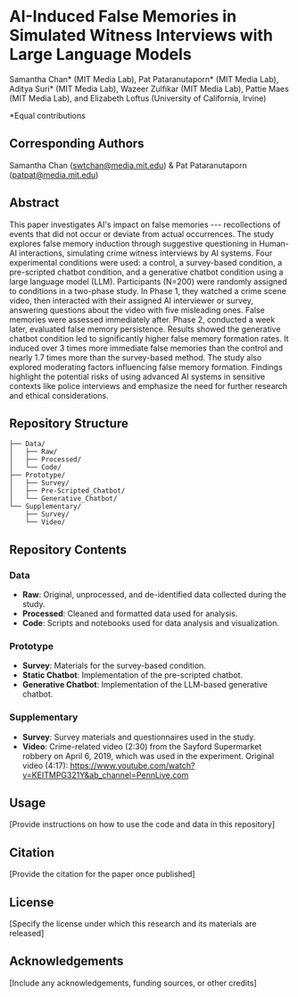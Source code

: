 # AI-Induced False Memories in Simulated Witness Interviews with Large Language Models
Samantha Chan* (MIT Media Lab), Pat Pataranutaporn* (MIT Media Lab), Aditya Suri* (MIT Media Lab), Wazeer Zulfikar (MIT Media Lab), Pattie Maes (MIT Media Lab), and Elizabeth Loftus (University of California, Irvine)

*Equal contributions

## Corresponding Authors
Samantha Chan (swtchan@media.mit.edu) & Pat Pataranutaporn (patpat@media.mit.edu)

## Abstract

This paper investigates AI's impact on false memories --- recollections of events that did not occur or deviate from actual occurrences. The study explores false memory induction through suggestive questioning in Human-AI interactions, simulating crime witness interviews by AI systems. Four experimental conditions were used: a control, a survey-based condition, a pre-scripted chatbot condition, and a generative chatbot condition using a large language model (LLM). Participants (N=200) were randomly assigned to conditions in a two-phase study. In Phase 1, they watched a crime scene video, then interacted with their assigned AI interviewer or survey, answering questions about the video with five misleading ones. False memories were assessed immediately after. Phase 2, conducted a week later, evaluated false memory persistence. Results showed the generative chatbot condition led to significantly higher false memory formation rates. It induced over 3 times more immediate false memories than the control and nearly 1.7 times more than the survey-based method. The study also explored moderating factors influencing false memory formation. Findings highlight the potential risks of using advanced AI systems in sensitive contexts like police interviews and emphasize the need for further research and ethical considerations.

## Repository Structure

```
├── Data/
│   ├── Raw/
│   ├── Processed/
│   └── Code/
├── Prototype/
│   ├── Survey/
│   ├── Pre-Scripted_Chatbot/
│   └── Generative_Chatbot/
└── Supplementary/
    ├── Survey/
    └── Video/
```


## Repository Contents

### Data

- **Raw**: Original, unprocessed, and de-identified data collected during the study.
- **Processed**: Cleaned and formatted data used for analysis.
- **Code**: Scripts and notebooks used for data analysis and visualization.

### Prototype

- **Survey**: Materials for the survey-based condition.
- **Static Chatbot**: Implementation of the pre-scripted chatbot.
- **Generative Chatbot**: Implementation of the LLM-based generative chatbot.

### Supplementary
- **Survey**: Survey materials and questionnaires used in the study.
- **Video**: Crime-related video (2:30) from the Sayford Supermarket robbery on April 6, 2019, which was used in the experiment. Original video (4:17): https://www.youtube.com/watch?v=KEITMPG321Y&ab_channel=PennLive.com 

## Usage

[Provide instructions on how to use the code and data in this repository]

## Citation

[Provide the citation for the paper once published]

## License

[Specify the license under which this research and its materials are released]

## Acknowledgements

[Include any acknowledgements, funding sources, or other credits]
